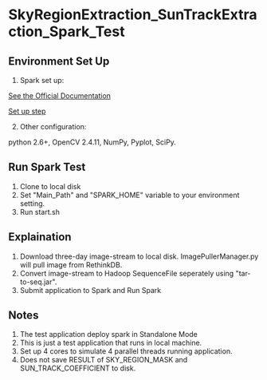 # SkyRegionExtraction_SunTrackExtraction_Spark_Test

## Environment Set Up 
1. Spark set up:

 [See the Official Documentation](http://spark.apache.org/docs/latest/)
 
 [Set up step](http://genomegeek.blogspot.com/2014/11/how-to-install-apache-spark-on-mac-os-x.html)

2. Other configuration:

 python 2.6+, OpenCV 2.4.11, NumPy, Pyplot, SciPy.

## Run Spark Test
1. Clone to local disk
2. Set "Main_Path" and "SPARK_HOME" variable to your environment setting.
3. Run start.sh

## Explaination
1. Download three-day image-stream to local disk. ImagePullerManager.py will pull image from RethinkDB.
2. Convert image-stream to Hadoop SequenceFile seperately using "tar-to-seq.jar".
3. Submit application to Spark and Run Spark

## Notes
1. The test application deploy spark in Standalone Mode
2. This is just a test application that runs in local machine.
3. Set up 4 cores to simulate 4 parallel threads running application.
4. Does not save RESULT of SKY_REGION_MASK and SUN_TRACK_COEFFICIENT to disk.
